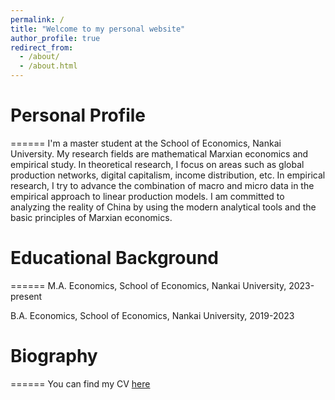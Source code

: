```yaml
---
permalink: /
title: "Welcome to my personal website"
author_profile: true
redirect_from: 
  - /about/
  - /about.html
---
```


# Personal Profile
======
I'm a master student at the School of Economics, Nankai University. My research fields are mathematical Marxian economics and empirical study. In theoretical research, I focus on areas such as global production networks, digital capitalism, income distribution, etc. In empirical research, I try to advance the combination of macro and micro data in the empirical approach to linear production models. I am committed to analyzing the reality of China by using the modern analytical tools and the basic principles of Marxian economics.

# Educational Background
======
M.A. Economics, School of Economics, Nankai University, 2023-present

B.A. Economics, School of Economics, Nankai University, 2019-2023

# Biography
======
You can find my CV [here](../assets/CV.pdf)
